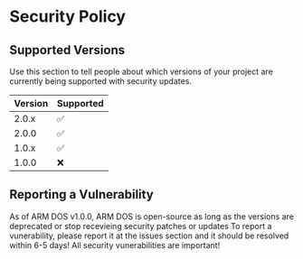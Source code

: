 # Security Policy

## Supported Versions

Use this section to tell people about which versions of your project are
currently being supported with security updates.

| Version | Supported          |
| ------- | ------------------ |
| 2.0.x   | :white_check_mark: |
| 2.0.0   | :white_check_mark: |
| 1.0.x   | :white_check_mark: |
| 1.0.0   | :x:                |

## Reporting a Vulnerability

As of ARM DOS v1.0.0, ARM DOS is open-source as long as the versions are deprecated or stop recevieing security patches or updates
To report a vunerability, please report it at the issues section and it should be resolved within 6-5 days! All security vunerabilities are important!
